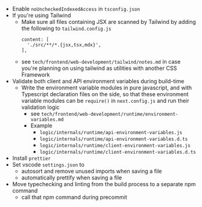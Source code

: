 - Enable `noUncheckedIndexedAccess` in `tsconfig.json`
- If you're using Tailwind
  - Make sure all files containing JSX are scanned by Tailwind by adding the following to `tailwind.config.js`
    ```
    content: [
      './src/**/*.{jsx,tsx,mdx}',
    ],
    ```
  - see `tech/frontend/web-development/tailwind/notes.md` in case you're planning on using tailwind as utilities with another CSS Framework
- Validate both client and API environment variables during build-time
  - Write the environment variable modules in pure javascript, and with Typescript declaration files on the side, so that these environment variable modules can be `require()` in `next.config.js` and run their validation logic
    - see `tech/frontend/web-development/runtime/environment-variables.md`
    - Example
      - `logic/internals/runtime/api-environment-variables.js`
      - `logic/internals/runtime/api-environment-variables.d.ts`
      - `logic/internals/runtime/client-environment-variables.js`
      - `logic/internals/runtime/client-environment-variables.d.ts`
- Install `prettier`
- Set vscode `settings.json` to
  - autosort and remove unused imports when saving a file
  - automatically prettify when saving a file
- Move typechecking and linting from the build process to a separate npm command
  - call that npm command during precommit